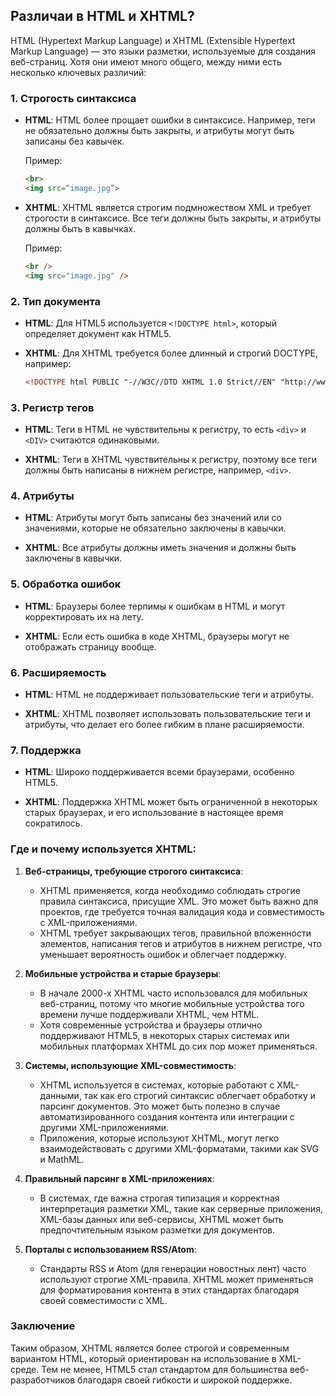## Различаи в HTML и XHTML?

HTML (Hypertext Markup Language) и XHTML (Extensible Hypertext Markup Language) — это языки разметки, используемые для создания веб-страниц. Хотя они имеют много общего, между ними есть несколько ключевых различий:

### 1. Строгость синтаксиса

- **HTML**: HTML более прощает ошибки в синтаксисе. Например, теги не обязательно должны быть закрыты, и атрибуты могут быть записаны без кавычек.
  
  Пример:
  ```html
  <br>
  <img src=“image.jpg”>
  ```

- **XHTML**: XHTML является строгим подмножеством XML и требует строгости в синтаксисе. Все теги должны быть закрыты, и атрибуты должны быть в кавычках.

  Пример:
  ```html
  <br />
  <img src="image.jpg" />
  ```

### 2. Тип документа

- **HTML**: Для HTML5 используется `<!DOCTYPE html>`, который определяет документ как HTML5.
  
- **XHTML**: Для XHTML требуется более длинный и строгий DOCTYPE, например:
  ```html
  <!DOCTYPE html PUBLIC "-//W3C//DTD XHTML 1.0 Strict//EN" "http://www.w3.org/TR/xhtml1/DTD/xhtml1-strict.dtd">
  ```

### 3. Регистр тегов

- **HTML**: Теги в HTML не чувствительны к регистру, то есть `<div>` и `<DIV>` считаются одинаковыми.

- **XHTML**: Теги в XHTML чувствительны к регистру, поэтому все теги должны быть написаны в нижнем регистре, например, `<div>`.

### 4. Атрибуты

- **HTML**: Атрибуты могут быть записаны без значений или со значениями, которые не обязательно заключены в кавычки.
  
- **XHTML**: Все атрибуты должны иметь значения и должны быть заключены в кавычки.

### 5. Обработка ошибок

- **HTML**: Браузеры более терпимы к ошибкам в HTML и могут корректировать их на лету.

- **XHTML**: Если есть ошибка в коде XHTML, браузеры могут не отображать страницу вообще.

### 6. Расширяемость

- **HTML**: HTML не поддерживает пользовательские теги и атрибуты.
  
- **XHTML**: XHTML позволяет использовать пользовательские теги и атрибуты, что делает его более гибким в плане расширяемости.

### 7. Поддержка

- **HTML**: Широко поддерживается всеми браузерами, особенно HTML5.

- **XHTML**: Поддержка XHTML может быть ограниченной в некоторых старых браузерах, и его использование в настоящее время сократилось.

### Где и почему используется XHTML:

1. **Веб-страницы, требующие строгого синтаксиса**:
   - XHTML применяется, когда необходимо соблюдать строгие правила синтаксиса, присущие XML. Это может быть важно для проектов, где требуется точная валидация кода и совместимость с XML-приложениями.
   - XHTML требует закрывающих тегов, правильной вложенности элементов, написания тегов и атрибутов в нижнем регистре, что уменьшает вероятность ошибок и облегчает поддержку.

2. **Мобильные устройства и старые браузеры**:
   - В начале 2000-х XHTML часто использовался для мобильных веб-страниц, потому что многие мобильные устройства того времени лучше поддерживали XHTML, чем HTML.
   - Хотя современные устройства и браузеры отлично поддерживают HTML5, в некоторых старых системах или мобильных платформах XHTML до сих пор может применяться.

3. **Системы, использующие XML-совместимость**:
   - XHTML используется в системах, которые работают с XML-данными, так как его строгий синтаксис облегчает обработку и парсинг документов. Это может быть полезно в случае автоматизированного создания контента или интеграции с другими XML-приложениями.
   - Приложения, которые используют XHTML, могут легко взаимодействовать с другими XML-форматами, такими как SVG и MathML.

4. **Правильный парсинг в XML-приложениях**:
   - В системах, где важна строгая типизация и корректная интерпретация разметки XML, такие как серверные приложения, XML-базы данных или веб-сервисы, XHTML может быть предпочтительным языком разметки для документов.

5. **Порталы с использованием RSS/Atom**:
   - Стандарты RSS и Atom (для генерации новостных лент) часто используют строгие XML-правила. XHTML может применяться для форматирования контента в этих стандартах благодаря своей совместимости с XML.


### Заключение

Таким образом, XHTML является более строгой и современным вариантом HTML, который ориентирован на использование в XML-среде. Тем не менее, HTML5 стал стандартом для большинства веб-разработчиков благодаря своей гибкости и широкой поддержке.